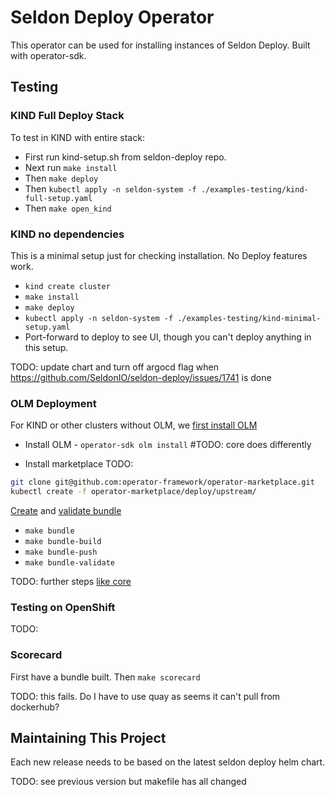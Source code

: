 # Seldon Deploy Operator

This operator can be used for installing instances of Seldon Deploy. Built with operator-sdk.

## Testing

### KIND Full Deploy Stack

To test in KIND with entire stack:

* First run kind-setup.sh from seldon-deploy repo.
* Next run `make install`
* Then `make deploy`
* Then `kubectl apply -n seldon-system -f ./examples-testing/kind-full-setup.yaml`
* Then `make open_kind`

### KIND no dependencies

This is a minimal setup just for checking installation. No Deploy features work.

* `kind create cluster`
* `make install`
* `make deploy`
* `kubectl apply -n seldon-system -f ./examples-testing/kind-minimal-setup.yaml`
*  Port-forward to deploy to see UI, though you can't deploy anything in this setup.

TODO: update chart and turn off argocd flag when https://github.com/SeldonIO/seldon-deploy/issues/1741 is done

### OLM Deployment

For KIND or other clusters without OLM, we [first install OLM](https://sdk.operatorframework.io/docs/olm-integration/quickstart-bundle/)

* Install OLM - `operator-sdk olm install`  #TODO: core does differently

* Install marketplace TODO:
```bash
git clone git@github.com:operator-framework/operator-marketplace.git
kubectl create -f operator-marketplace/deploy/upstream/
```
[Create](https://redhat-connect.gitbook.io/certified-operator-guide/ocp-deployment/operator-metadata/creating-the-metadata-bundle) and [validate bundle](https://redhat-connect.gitbook.io/certified-operator-guide/ocp-deployment/operator-metadata/creating-the-csv)

* `make bundle`
* `make bundle-build`
* `make bundle-push`
* `make bundle-validate`

TODO: further steps [like core](https://github.com/SeldonIO/seldon-core/tree/master/operator/openshift/tests)

### Testing on OpenShift

TODO:

### Scorecard

First have a bundle built. Then `make scorecard`

TODO: this fails. Do I have to use quay as seems it can't pull from dockerhub?

## Maintaining This Project

Each new release needs to be based on the latest seldon deploy helm chart. 

TODO: see previous version but makefile has all changed